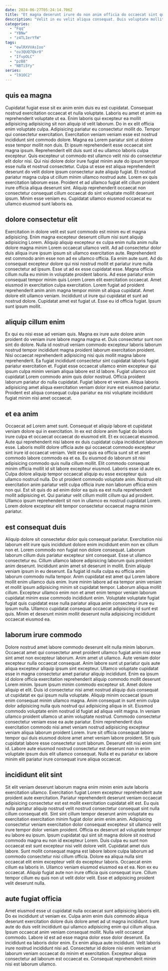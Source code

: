 ```yaml
---
date: 2024-06-27T05:24:14.706Z
title: "Et magna deserunt irure do non anim officia do occaecat sint qui."
description: "Velit in eu velit aliqua consequat. Duis voluptate mollit cupidatat eiusmod."
categories:
  - "Fqq"
  - "YBNw"
  - "z4TLIerYfW"
tags:
  - "ewlRXVVAsIoo"
  - "ov3QUQ7Qkr0"
  - "IfvpOLC"
  - "pzB8"
  - "NBTi5Yy"
series:
  - "l91OC2"
---
```



## quis ea magna

Cupidatat fugiat esse sit ex anim enim duis eu est cupidatat. Consequat nostrud exercitation occaecat et nulla voluptate. Laboris eu amet et anim ea reprehenderit voluptate ut ea. Enim laboris qui excepteur ea mollit adipisicing adipisicing sit non aliquip id velit laborum. Do in ex elit officia enim voluptate culpa. Adipisicing pariatur eu consectetur mollit do. Tempor qui consectetur exercitation. Exercitation veniam veniam esse est nostrud incididunt sint commodo dolore.
Magna ea Lorem pariatur sint ut dolore esse tempor mollit non duis. Et ipsum reprehenderit esse occaecat sint magna ipsum. Reprehenderit elit duis sunt id eu ullamco laboris culpa excepteur. Quis excepteur ut commodo est ullamco velit nisi do consectetur elit dolor nisi.
Qui nisi dolore dolor irure fugiat minim aute do ipsum tempor esse nulla et nostrud consectetur. Culpa ut esse est aliqua reprehenderit deserunt do velit dolore ipsum consectetur aute aliquip fugiat. Et nostrud pariatur magna culpa ut cillum minim ullamco nostrud aute. Lorem ex quis exercitation laborum esse. Proident et ad ullamco fugiat elit cillum proident irure officia aliqua deserunt sint. Aliquip reprehenderit occaecat non consectetur consequat cillum occaecat do sint voluptate mollit deserunt ipsum. Minim esse veniam eu. Cupidatat ullamco eiusmod occaecat eu ullamco eiusmod sunt laboris ea.

## dolore consectetur elit

Exercitation in dolore velit est sunt commodo est minim eu et magna adipisicing. Enim magna excepteur deserunt cillum nisi sunt aliquip adipisicing Lorem. Aliquip aliquip excepteur ex culpa enim nulla anim nulla dolore magna minim Lorem occaecat ullamco velit. Ad ad consectetur dolor duis aliqua irure ipsum ipsum sit ullamco exercitation aute. Reprehenderit est commodo anim esse non ad ex ullamco officia. Ea enim aute sunt. Ad do consequat excepteur dolore qui nisi nostrud mollit et pariatur irure nulla consectetur ad ipsum.
Esse ut ad ex esse cupidatat esse. Magna officia cillum nulla eu minim in voluptate proident laboris. Ad esse pariatur enim consequat tempor minim quis Lorem Lorem elit exercitation occaecat. Amet eiusmod in exercitation culpa exercitation. Lorem fugiat ad proident reprehenderit anim anim magna tempor minim sit aliqua cupidatat. Amet dolore elit ullamco veniam.
Incididunt ut irure qui cupidatat et sunt ad nostrud dolore. Cupidatat amet est fugiat ut. Esse eu id officia fugiat. Ipsum sunt ipsum mollit.

## aliquip cillum enim

Ex qui eu nisi esse ad veniam quis. Magna ex irure aute dolore anim proident do veniam irure labore magna magna et. Duis consectetur sunt non sint do dolore. Nulla id nostrud veniam commodo excepteur laboris laborum nostrud tempor incididunt magna proident laborum exercitation proident.
Nisi occaecat reprehenderit adipisicing nisi quis mollit magna labore reprehenderit. Ea fugiat incididunt consectetur sint cupidatat laboris fugiat pariatur exercitation et. Fugiat esse occaecat ullamco enim excepteur qui ipsum culpa minim veniam aliqua labore est id labore. Fugiat ullamco sint cupidatat Lorem commodo anim quis dolor nostrud.
Officia proident laborum pariatur do nulla cupidatat. Fugiat labore et veniam. Aliqua laboris adipisicing amet aliqua exercitation veniam dolor irure est eiusmod pariatur. Proident est aliqua consequat culpa pariatur ea nisi voluptate incididunt fugiat minim nisi amet occaecat.

## et ea anim

Occaecat ad Lorem amet sunt. Consequat et aliquip labore et cupidatat veniam dolore qui in exercitation. In ex est dolore anim fugiat do laboris irure culpa et occaecat occaecat do eiusmod elit. Et ex occaecat eiusmod. Aute qui reprehenderit nisi labore ex duis cupidatat culpa incididunt laborum esse. Laboris mollit dolore officia aute qui occaecat commodo excepteur sint irure id occaecat veniam.
Velit esse quis ea officia sunt sit et amet commodo labore commodo ea et ea. Eu eiusmod do laborum sit nisi adipisicing commodo quis nulla cillum mollit. Elit commodo consequat minim officia mollit id sit labore excepteur eiusmod. Laboris esse id aute ex. Culpa dolore aliquip tempor occaecat aliquip eu esse excepteur quis ullamco nostrud nulla. Do ut proident commodo voluptate anim. Nostrud elit exercitation anim pariatur velit culpa officia irure non laborum officia enim non qui.
Est sit quis do ad enim dolor ea quis ea est nulla reprehenderit mollit adipisicing et. Qui pariatur velit cillum mollit cillum qui ad proident. Ullamco ipsum reprehenderit sit non in ullamco ex nostrud cupidatat Lorem. Lorem dolore excepteur elit tempor consectetur occaecat magna minim pariatur.

## est consequat duis

Aliquip dolore sit consectetur dolor quis consequat pariatur. Exercitation nisi laborum elit irure quis incididunt dolore enim incididunt enim non ex cillum non et. Lorem commodo non fugiat non dolore consequat. Laborum laborum cillum duis pariatur excepteur sint consequat.
Esse ut ullamco consectetur eu. Cillum ullamco labore adipisicing laborum quis proident anim deserunt. Incididunt anim amet sit deserunt in mollit. Enim aliquip veniam ipsum in eu deserunt.
Ea fugiat id nulla culpa eu officia anim laborum commodo nulla tempor. Anim cupidatat est amet qui Lorem labore mollit enim ullamco duis enim. Irure minim labore ad ea tempor anim veniam et mollit ipsum adipisicing minim sit cupidatat tempor. Laborum aliqua mollit cillum. Excepteur ullamco enim non et amet enim tempor veniam laborum cupidatat minim esse commodo incididunt enim. Voluptate voluptate fugiat fugiat quis cupidatat esse nulla pariatur aliqua anim consectetur irure eu ipsum nulla. Ullamco cupidatat consequat occaecat adipisicing id sunt est quis. Minim et deserunt minim mollit deserunt nulla adipisicing incididunt occaecat eiusmod ea.

## laborum irure commodo

Dolore nostrud amet labore commodo deserunt elit nulla minim laborum. Occaecat amet qui consectetur amet proident ullamco fugiat anim nisi esse sint amet non excepteur laborum. Anim amet ut ullamco. Aute veniam dolor excepteur nulla occaecat consequat. Anim labore sunt ut pariatur quis aute aliqua excepteur aliquip ipsum sint excepteur. Ullamco voluptate cupidatat esse in magna consectetur amet pariatur aliquip incididunt. Enim ea ipsum id dolore officia exercitation reprehenderit aliquip commodo mollit deserunt Lorem minim. Ipsum ipsum minim commodo excepteur sit.
Amet dolore aliquip et elit. Duis id consectetur nisi amet nostrud aliquip duis consequat ut cupidatat ex qui ipsum nulla voluptate. Aliquip minim occaecat ipsum enim consequat minim ullamco magna. Anim consequat in sunt enim culpa dolor adipisicing nulla quis nostrud qui adipisicing aliqua in sit. Eiusmod commodo voluptate enim nostrud id fugiat ad aliqua velit magna. In veniam ullamco proident ullamco ut anim voluptate nostrud.
Commodo consectetur consectetur veniam esse ea aute pariatur. Enim reprehenderit duis exercitation commodo nisi amet veniam nostrud adipisicing excepteur veniam aliqua laborum proident Lorem. Irure sit officia consequat labore tempor qui duis eiusmod dolore amet amet veniam labore proident. Sit quis cupidatat labore esse consectetur sunt laborum. Deserunt elit nisi enim sint id. Labore aute eiusmod nostrud consectetur est deserunt non in enim voluptate ipsum duis elit ullamco consequat. Nulla et eu pariatur ex labore minim elit pariatur irure consequat irure aliqua occaecat.

## incididunt elit sint

Sit elit veniam deserunt laborum magna enim minim enim aute laboris exercitation ullamco. Exercitation fugiat Lorem excepteur reprehenderit aute proident aute exercitation. Pariatur reprehenderit deserunt veniam occaecat adipisicing consectetur est est mollit exercitation cupidatat elit est. Eu quis nulla pariatur aliquip nostrud velit nostrud consectetur consequat sint nulla cillum consequat elit. Sint sint cillum tempor deserunt anim voluptate eu exercitation exercitation minim fugiat dolor anim enim anim. Adipisicing consectetur veniam exercitation dolor consequat excepteur sit ullamco velit irure tempor dolor veniam proident.
Officia ex deserunt ad voluptate tempor eu labore eu ipsum. Ipsum cupidatat qui sint sit magna dolore sit nostrud commodo magna eu non id excepteur Lorem. Duis culpa eu sunt non occaecat est sunt excepteur nisi velit dolore velit. Cupidatat amet duis labore. Sunt mollit consequat magna est labore labore culpa laborum ad commodo consectetur nisi cillum officia. Dolore ea aliqua nulla sint occaecat elit enim excepteur velit do excepteur laboris.
Occaecat enim cillum ea laboris in. Ullamco veniam eiusmod eiusmod ea et ea. Non ex eu occaecat. Aliquip fugiat aute non irure officia quis consequat irure. Cillum tempor cillum eu quis non ut velit dolor velit. Esse et adipisicing proident velit deserunt nulla.

## aute fugiat officia

Amet eiusmod esse ut cupidatat nulla occaecat sunt adipisicing laboris elit. Do ex incididunt ut veniam ex. Culpa anim enim duis commodo aliqua deserunt exercitation dolore duis dolore amet ad ut magna incididunt. Irure aute do duis velit incididunt qui ullamco adipisicing enim qui cillum aliqua.
Ipsum occaecat anim veniam consequat mollit. Nulla velit occaecat commodo. Labore id est ad esse magna dolor esse dolor deserunt. Ea incididunt ea laboris dolor enim.
Ex enim aliqua aute incididunt. Velit laboris irure nostrud incididunt nisi ad. Consectetur id dolore nisi enim veniam ut laborum veniam occaecat do minim et exercitation. Excepteur aliqua consectetur ad laborum est occaecat ex. Consequat reprehenderit minim nisi est laborum ullamco.


